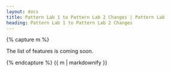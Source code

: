 ```yaml
---
layout: docs
title: Pattern Lab 1 to Pattern Lab 2 Changes | Pattern Lab
heading: Pattern Lab 1 to Pattern Lab 2 Changes
---
```


{% capture m %}


The list of features is coming soon.

{% endcapture %}
{{ m | markdownify }}
